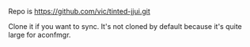 Repo is https://github.com/vic/tinted-jjui.git

Clone it if you want to sync.
It's not cloned by default because it's quite large for aconfmgr.